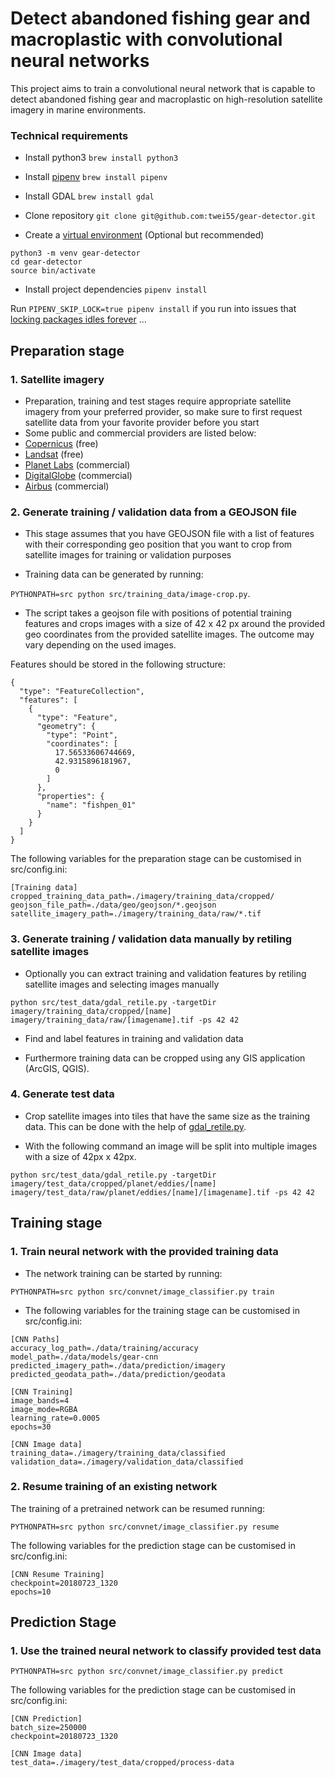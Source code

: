 # Detect abandoned fishing gear and macroplastic with convolutional neural networks

This project aims to train a convolutional neural network that is capable to detect abandoned fishing gear and macroplastic on high-resolution satellite imagery in marine environments.

### Technical requirements

* Install python3
`brew install python3`

* Install [pipenv](https://pipenv.readthedocs.io/en/latest/)
`brew install pipenv`

* Install GDAL
`brew install gdal`

* Clone repository
`git clone git@github.com:twei55/gear-detector.git`

* Create a [virtual environment](https://docs.python.org/3/library/venv.html) (Optional but recommended)
```
python3 -m venv gear-detector 
cd gear-detector
source bin/activate
```

* Install project dependencies
`pipenv install`

Run `PIPENV_SKIP_LOCK=true pipenv install` if you run into issues that [locking packages idles forever](https://github.com/pypa/pipenv/issues/2200) ...

## Preparation stage

### 1. Satellite imagery

* Preparation, training and test stages require appropriate satellite imagery from your preferred provider, so make sure to first request satellite data from your favorite provider before you start
*  Some public and commercial providers are listed below:
  * [Copernicus](https://earth.esa.int) (free)
  * [Landsat](https://landsat.gsfc.nasa.gov) (free)
  * [Planet Labs](https://www.planet.com) (commercial)
  * [DigitalGlobe](https://www.digitalglobe.com) (commercial)
  * [Airbus](http://www.intelligence-airbusds.com) (commercial)

### 2. Generate training / validation data from a GEOJSON file

* This stage assumes that you have GEOJSON file with a list of features with their corresponding geo position that you want to crop from satellite images for training or validation purposes

* Training data can be generated by running:

`PYTHONPATH=src python src/training_data/image-crop.py`.

* The script takes a geojson file with positions of potential training features and crops images with a size of 42 x 42 px around the provided geo coordinates from the provided satellite images. The outcome may vary depending on the used images. 

Features should be stored in the following structure:

```
{
  "type": "FeatureCollection",
  "features": [
    {
      "type": "Feature",
      "geometry": {
        "type": "Point",
        "coordinates": [
          17.56533606744669,
          42.9315896181967,
          0
        ]
      },
      "properties": {
        "name": "fishpen_01"
      }
    }
  ]
}
```

The following variables for the preparation stage can be customised in src/config.ini:

```
[Training data]
cropped_training_data_path=./imagery/training_data/cropped/
geojson_file_path=./data/geo/geojson/*.geojson
satellite_imagery_path=./imagery/training_data/raw/*.tif
```

### 3. Generate training / validation data manually by retiling satellite images 

* Optionally you can extract training and validation features by retiling satellite images and selecting images manually

`python src/test_data/gdal_retile.py -targetDir imagery/training_data/cropped/[name] imagery/training_data/raw/[imagename].tif -ps 42 42`

* Find and label features in training and validation data

* Furthermore training data can be cropped using any GIS application (ArcGIS, QGIS).

### 4. Generate test data

* Crop satellite images into tiles that have the same size as the training data. This can be done with the help of [gdal_retile.py](http://www.gdal.org/gdal_retile.html).

* With the following command an image will be split into multiple images with a size of 42px x 42px.

```
python src/test_data/gdal_retile.py -targetDir imagery/test_data/cropped/planet/eddies/[name] imagery/test_data/raw/planet/eddies/[name]/[imagename].tif -ps 42 42
```

## Training stage

### 1. Train neural network with the provided training data

* The network training can be started by running:

```
PYTHONPATH=src python src/convnet/image_classifier.py train
```

* The following variables for the training stage can be customised in src/config.ini:

```
[CNN Paths]
accuracy_log_path=./data/training/accuracy
model_path=./data/models/gear-cnn
predicted_imagery_path=./data/prediction/imagery
predicted_geodata_path=./data/prediction/geodata

[CNN Training]
image_bands=4
image_mode=RGBA
learning_rate=0.0005
epochs=30

[CNN Image data]
training_data=./imagery/training_data/classified
validation_data=./imagery/validation_data/classified
```

### 2. Resume training of an existing network

The training of a pretrained network can be resumed running:

```
PYTHONPATH=src python src/convnet/image_classifier.py resume
```

The following variables for the prediction stage can be customised in src/config.ini:

```
[CNN Resume Training]
checkpoint=20180723_1320
epochs=10
```

## Prediction Stage

### 1. Use the trained neural network to classify provided test data

```
PYTHONPATH=src python src/convnet/image_classifier.py predict
```

The following variables for the prediction stage can be customised in src/config.ini:

```
[CNN Prediction]
batch_size=250000
checkpoint=20180723_1320

[CNN Image data]
test_data=./imagery/test_data/cropped/process-data
```
